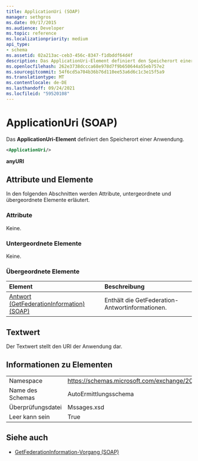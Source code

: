 ```yaml
---
title: ApplicationUri (SOAP)
manager: sethgros
ms.date: 09/17/2015
ms.audience: Developer
ms.topic: reference
ms.localizationpriority: medium
api_type:
- schema
ms.assetid: 02a213ac-ceb3-456c-8347-f1dbddf64d4f
description: Das ApplicationUri-Element definiert den Speicherort einer Anwendung.
ms.openlocfilehash: 262e3738dccca68e978d7f9b650644a55eb757e2
ms.sourcegitcommit: 54f6cd5a704b36b76d110ee53a6d6c1c3e15f5a9
ms.translationtype: MT
ms.contentlocale: de-DE
ms.lasthandoff: 09/24/2021
ms.locfileid: "59520108"
---
```

# <a name="applicationuri-soap"></a>ApplicationUri (SOAP)

Das **ApplicationUri-Element** definiert den Speicherort einer Anwendung. 
  
```XML
<ApplicationUri/>
```

 **anyURI**
## <a name="attributes-and-elements"></a>Attribute und Elemente

In den folgenden Abschnitten werden Attribute, untergeordnete und übergeordnete Elemente erläutert.
  
### <a name="attributes"></a>Attribute

Keine.
  
### <a name="child-elements"></a>Untergeordnete Elemente

Keine.
  
### <a name="parent-elements"></a>Übergeordnete Elemente

|**Element**|**Beschreibung**|
|:-----|:-----|
|[Antwort (GetFederationInformation) (SOAP)](response-getfederationinformationsoap.md) <br/> |Enthält die GetFederation-Antwortinformationen.  <br/> |
   
## <a name="text-value"></a>Textwert

Der Textwert stellt den URI der Anwendung dar.
  
## <a name="element-information"></a>Informationen zu Elementen

|||
|:-----|:-----|
|Namespace  <br/> |https://schemas.microsoft.com/exchange/2010/Autodiscover  <br/> |
|Name des Schemas  <br/> |AutoErmittlungsschema  <br/> |
|Überprüfungsdatei  <br/> |Mssages.xsd  <br/> |
|Leer kann sein  <br/> |True  <br/> |
   
## <a name="see-also"></a>Siehe auch

- [GetFederationInformation-Vorgang (SOAP)](getfederationinformation-operation-soap.md)

